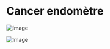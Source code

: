 # Cancer endomètre

![Image](.//media/cancer/Scan_0001.jpg)

![Image](.//media/cancer/Scan_0001_verso.jpg)
